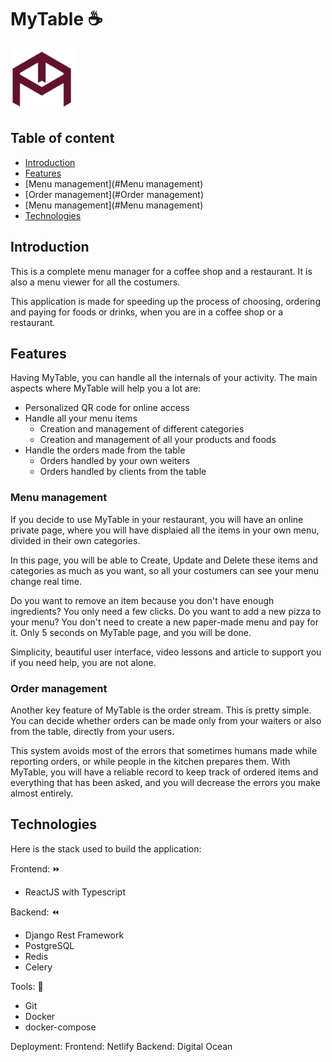 # MyTable :coffee:

![MyTable logo](/dashboard_frontend/public/mytable_logo.png)

## Table of content

- [Introduction](#Introduction)
- [Features](#Features)
- [Menu management](#Menu management)
- [Order management](#Order management)
- [Menu management](#Menu management)
- [Technologies](#Technologies)

## Introduction

This is a complete menu manager for a coffee shop and a restaurant. It is also a menu viewer for all the costumers. 

This application is made for speeding up the process of choosing, ordering and paying for foods or drinks, when you are in a coffee shop or a restaurant.

## Features

Having MyTable, you can handle all the internals of your activity. The main aspects where MyTable will help you a lot are:

* Personalized QR code for online access
* Handle all your menu items
  * Creation and management of different categories
  * Creation and management of all your products and foods
* Handle the orders made from the table
  * Orders handled by your own weiters
  * Orders handled by clients from the table

### Menu management

If you decide to use MyTable in your restaurant, you will have an online private page, where you will have displaied all the items in your own menu, divided in their own categories. 

In this page, you will be able to Create, Update and Delete these items and categories as much as you want, so all your costumers can see your menu change real time. 

Do you want to remove an item because you don't have enough ingredients? You only need a few clicks. Do you want to add a new pizza to your menu? You don't need to create a new paper-made menu and pay for it. Only 5 seconds on MyTable page, and you will be done. 

Simplicity, beautiful user interface, video lessons and article to support you if you need help, you are not alone. 

### Order management

Another key feature of MyTable is the order stream. This is pretty simple. You can decide whether orders can be made only from your waiters or also from the table, directly from your users. 

This system avoids most of the errors that sometimes humans made while reporting orders, or while people in the kitchen prepares them. With MyTable, you will have a reliable record to keep track of ordered items and everything that has been asked, and you will decrease the errors you make almost entirely. 

## Technologies

Here is the stack used to build the application:

Frontend:  :fast_forward:
- ReactJS with Typescript 

Backend:  :rewind:
- Django Rest Framework
- PostgreSQL
- Redis
- Celery

Tools: :hammer:
- Git
- Docker
- docker-compose

Deployment:
Frontend: Netlify
Backend: Digital Ocean

